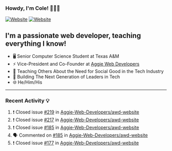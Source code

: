 ### Howdy, I'm Cole! 🤠🏳️‍🌈

[![Website](https://img.shields.io/website?label=aggiedevelopers.com&style=for-the-badge&url=https%3A%2F%2Faggiedevelopers.com)](https://aggiedevelopers.com)
[![Website](https://img.shields.io/website?label=coledc.com&style=for-the-badge&url=https%3A%2F%2Fcoledc.com)](https://coledc.com)

## I'm a passionate web developer, teaching everything I know!

- 🖥️ Senior Computer Science Student at Texas A&M
- ⚡ Vice-President and Co-Founder at [Aggie Web Developers](https://www.aggiedevelopers.com)
- 💙 Teaching Others About the Need for Social Good in the Tech Industry
- 🚀 Building The Next Generation of Leaders in Tech
- 🌐 He/Him/His

---

### Recent Activity 💡

<!--START_SECTION:activity-->

1. ❗️ Closed issue [#219](https://github.com/Aggie-Web-Developers/awd-website/issues/219) in [Aggie-Web-Developers/awd-website](https://github.com/Aggie-Web-Developers/awd-website)
2. ❗️ Closed issue [#217](https://github.com/Aggie-Web-Developers/awd-website/issues/217) in [Aggie-Web-Developers/awd-website](https://github.com/Aggie-Web-Developers/awd-website)
3. ❗️ Closed issue [#185](https://github.com/Aggie-Web-Developers/awd-website/issues/185) in [Aggie-Web-Developers/awd-website](https://github.com/Aggie-Web-Developers/awd-website)
4. 🗣 Commented on [#185](https://github.com/Aggie-Web-Developers/awd-website/issues/185) in [Aggie-Web-Developers/awd-website](https://github.com/Aggie-Web-Developers/awd-website)
5. ❗️ Closed issue [#177](https://github.com/Aggie-Web-Developers/awd-website/issues/177) in [Aggie-Web-Developers/awd-website](https://github.com/Aggie-Web-Developers/awd-website)
<!--END_SECTION:activity-->
